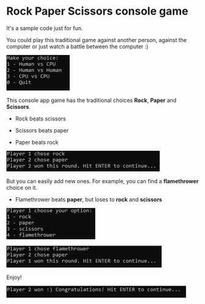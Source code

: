 # Rock Paper Scissors console game

It's a sample code just for fun.

You could play this traditional game against another person, against the computer or just watch a battle between the computer :)

![Image 1](./assets/img1.jpg)

This console app game has the traditional choices **Rock**, **Paper** and **Scissors**.

- Rock beats scissors

- Scissors beats paper

- Paper beats rock

![Image 4](./assets/img4.jpg)

But you can easily add new ones. For example, you can find a **flamethrower** choice on it.

- Flamethrower beats **paper**, but loses to **rock** and **scissors**

![Image 2](./assets/img2.jpg)

![Image 3](./assets/img3.jpg)

Enjoy!

![Image 5](./assets/img5.jpg)

